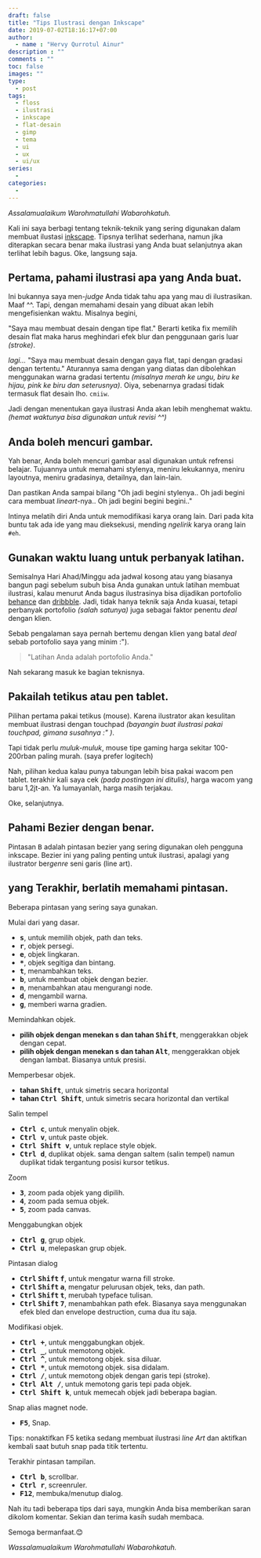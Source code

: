 ```yaml
---
draft: false
title: "Tips Ilustrasi dengan Inkscape"
date: 2019-07-02T18:16:17+07:00
author:
  - name : "Hervy Qurrotul Ainur"
description : ""
comments : ""
toc: false
images: ""
type:
  - post
tags:
  - floss
  - ilustrasi
  - inkscape
  - flat-desain
  - gimp
  - tema
  - ui
  - ux
  - ui/ux
series:
  -
categories:
  -
---
```


*Assalamualaikum Warohmatullahi Wabarohkatuh.*

Kali ini saya berbagi tentang teknik-teknik yang sering digunakan dalam membuat ilustasi [inkscape]. Tipsnya terlihat sederhana, namun jika diterapkan secara benar maka ilustrasi yang Anda buat selanjutnya akan terlihat lebih bagus. Oke, langsung saja.

## Pertama, pahami ilustrasi apa yang Anda buat.
Ini bukannya saya men-*judge* Anda tidak tahu apa yang mau di ilustrasikan. Maaf ^^. Tapi, dengan memahami desain yang dibuat akan lebih mengefisienkan waktu. Misalnya begini,

"Saya mau membuat desain dengan tipe flat."
Berarti ketika fix memilih desain flat maka harus meghindari efek blur dan penggunaan garis luar *(stroke)*.

*lagi...* "Saya mau membuat desain dengan gaya flat, tapi dengan gradasi dengan tertentu."
Aturannya sama dengan yang diatas dan dibolehkan menggunakan warna gradasi tertentu *(misalnya merah ke ungu, biru ke hijau, pink ke biru dan seterusnya)*. Oiya, sebenarnya gradasi tidak termasuk flat desain lho. `cmiiw`.

Jadi dengan menentukan gaya ilustrasi Anda akan lebih menghemat waktu. *(hemat waktunya bisa digunakan untuk revisi ^^)*

## Anda boleh mencuri gambar.
Yah benar, Anda boleh mencuri gambar asal digunakan untuk refrensi belajar. Tujuannya untuk memahami stylenya, meniru lekukannya, meniru layoutnya, meniru gradasinya, detailnya, dan lain-lain.

Dan pastikan Anda sampai bilang "Oh jadi begini stylenya.. Oh jadi begini cara membuat *lineart*-nya.. Oh jadi begini begini begini.."

Intinya melatih diri Anda untuk memodifikasi karya orang lain. Dari pada kita buntu tak ada ide yang mau dieksekusi, mending *ngelirik* karya orang lain `#eh`.

## Gunakan waktu luang untuk perbanyak latihan.
Semisalnya Hari Ahad/Minggu ada jadwal kosong atau yang biasanya bangun pagi sebelum subuh bisa Anda gunakan untuk latihan membuat ilustrasi, kalau menurut Anda bagus ilustrasinya bisa dijadikan portofolio [behance] dan [dribbble]. Jadi, tidak hanya teknik saja Anda kuasai, tetapi perbanyak portofolio *(salah satunya)* juga sebagai faktor penentu *deal* dengan klien.

Sebab pengalaman saya pernah bertemu dengan klien yang batal *deal* sebab portofolio saya yang minim :").

> "Latihan Anda adalah portofolio Anda."

Nah sekarang masuk ke bagian teknisnya.

## Pakailah tetikus atau pen tablet.
Pilihan pertama pakai tetikus (mouse). Karena ilustrator akan kesulitan membuat ilustrasi dengan touchpad *(bayangin buat ilustrasi pakai touchpad, gimana susahnya :" )*.

Tapi tidak perlu *muluk-muluk*, mouse tipe gaming harga sekitar 100-200rban paling murah. (saya prefer logitech)

Nah, pilihan kedua kalau punya tabungan lebih bisa pakai wacom pen tablet. terakhir kali saya cek *(pada postingan ini ditulis)*, harga wacom yang baru 1,2jt-an. Ya lumayanlah, harga masih terjakau.

Oke, selanjutnya.

## Pahami Bezier dengan benar.
Pintasan <kbd>B</kbd> adalah pintasan bezier yang sering digunakan oleh pengguna inkscape. Bezier ini yang paling penting untuk ilustrasi, apalagi yang ilustrator ber*genre* seni garis (line art).

## yang Terakhir, berlatih memahami pintasan.
Beberapa pintasan yang sering saya gunakan.

Mulai dari yang dasar.

* **<kbd>s</kbd>**, untuk memilih objek, path dan teks.
* **<kbd>r</kbd>**, objek persegi.
* **<kbd>e</kbd>**, objek lingkaran.
* **<kbd>*</kbd>**, objek segitiga dan bintang.
* **<kbd>t</kbd>**, menambahkan teks.
* **<kbd>b</kbd>**, untuk membuat objek dengan bezier.
* **<kbd>n</kbd>**, menambahkan atau mengurangi node.
* **<kbd>d</kbd>**, mengambil warna.
* **<kbd>g</kbd>**, memberi warna gradien.

Memindahkan objek.

* **pilih objek dengan menekan s dan tahan <kbd>Shift</kbd>**, menggerakkan objek dengan cepat.
* **pilih objek dengan menekan s dan tahan <kbd>Alt</kbd>**, menggerakkan objek dengan lambat. Biasanya untuk presisi.

Memperbesar objek.

* **tahan <kbd>Shift<kbd>**, untuk simetris secara horizontal
* **tahan <kbd><kbd>Ctrl</kbd> <kbd>Shift</kbd></kbd>**, untuk simetris secara horizontal dan vertikal

Salin tempel

* **<kbd><kbd>Ctrl</kbd> <kbd>c</kbd></kbd>**, untuk menyalin objek.
* **<kbd><kbd>Ctrl</kbd> <kbd>v</kbd></kbd>**, untuk paste objek.
* **<kbd><kbd>Ctrl</kbd> <kbd>Shift</kbd> v</kbd></kbd>**, untuk replace style objek.
* **<kbd><kbd>Ctrl</kbd> <kbd>d</kbd></kbd>**, duplikat objek. sama dengan saltem (salin tempel) namun duplikat tidak tergantung posisi kursor tetikus.

Zoom

* **<kbd>3</kbd>**, zoom pada objek yang dipilih.
* **<kbd>4</kbd>**, zoom pada semua objek.
* **<kbd>5</kbd>**, zoom pada canvas.


Menggabungkan objek

* **<kbd><kbd>Ctrl</kbd> <kbd>g</kbd>**, grup objek.
* **<kbd><kbd>Ctrl</kbd> <kbd>u</kbd>**, melepaskan grup objek.

Pintasan dialog

* **<kbd>Ctrl</kbd> <kbd>Shift</kbd> <kbd>f</kbd></kbd>**, untuk mengatur warna fill stroke.
* **<kbd>Ctrl</kbd> <kbd>Shift</kbd> <kbd>a</kbd></kbd>**, mengatur pelurusan objek, teks, dan path.
* **<kbd>Ctrl</kbd> <kbd>Shift</kbd> <kbd>t</kbd></kbd>**, merubah typeface tulisan.
* **<kbd>Ctrl</kbd> <kbd>Shift</kbd> <kbd>7</kbd></kbd>**, menambahkan path efek. Biasanya saya menggunakan efek bled dan envelope destruction, cuma dua itu saja.

Modifikasi objek.

* **<kbd><kbd>Ctrl</kbd> <kbd>+</kbd></kbd>**, untuk menggabungkan objek.
* **<kbd><kbd>Ctrl</kbd> <kbd>_</kbd></kbd>**, untuk memotong objek.
* **<kbd><kbd>Ctrl</kbd> <kbd>^</kbd></kbd>**, untuk memotong objek. sisa diluar.
* **<kbd><kbd>Ctrl</kbd> <kbd>*</kbd></kbd>**, untuk memotong objek. sisa didalam.
* **<kbd><kbd>Ctrl</kbd> <kbd>/</kbd></kbd>**, untuk memotong objek dengan garis tepi (stroke).
* **<kbd><kbd>Ctrl</kbd> <kbd>Alt</kbd> <kbd>/</kbd></kbd>**, untuk memotong garis tepi pada objek.
* **<kbd><kbd>Ctrl</kbd> <kbd>Shift <kbd>k</kbd></kbd>**, untuk memecah objek jadi beberapa bagian.

Snap alias magnet node.

* **<kbd>F5</kbd>**, Snap.

Tips: nonaktifkan F5 ketika sedang membuat ilustrasi *line Art* dan aktifkan kembali saat butuh snap pada titik tertentu.

Terakhir pintasan tampilan.

* **<kbd><kbd>Ctrl <kbd>b</kbd></kbd>**, scrollbar.
* **<kbd><kbd>Ctrl <kbd>r</kbd></kbd>**, screenruler.
* **<kbd>F12</kbd>**, membuka/menutup dialog.

Nah itu tadi beberapa tips dari saya, mungkin Anda bisa memberikan saran dikolom komentar. Sekian dan terima kasih sudah membaca.

Semoga bermanfaat.:blush:

*Wassalamualaikum Warohmatullahi Wabarohkatuh.*

[inkscape]:https:inkscape.org
[behance]:https://www.b.net
[dribbble]:https://www.dribbble.com

